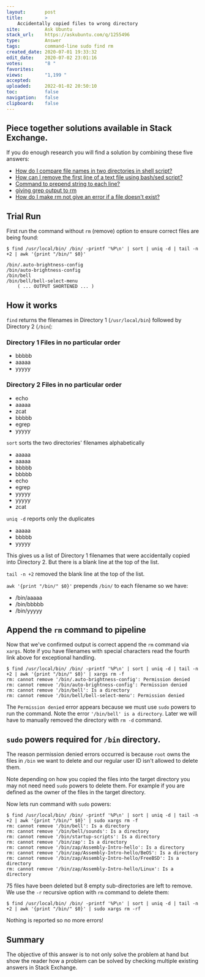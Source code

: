 ```yaml
---
layout:       post
title:        >
    Accidentally copied files to wrong directory
site:         Ask Ubuntu
stack_url:    https://askubuntu.com/q/1255496
type:         Answer
tags:         command-line sudo find rm
created_date: 2020-07-01 19:33:32
edit_date:    2020-07-02 23:01:16
votes:        "8 "
favorites:    
views:        "1,199 "
accepted:     
uploaded:     2022-01-02 20:50:10
toc:          false
navigation:   false
clipboard:    false
---
```


## Piece together solutions available in Stack Exchange.

If you do enough research you will find a solution by combining these five answers:

- [How do I compare file names in two directories in shell script?][1]
- [How can I remove the first line of a text file using bash/sed script?][2]
- [Command to prepend string to each line?][3]
- [giving grep output to rm][4]
- [How do I make rm not give an error if a file doesn't exist?][5]

<!-- Language-all: lang-bash -->

## Trial Run

First run the command without `rm` (remove) option to ensure correct files are being found:

``` 
$ find /usr/local/bin/ /bin/ -printf '%P\n' | sort | uniq -d | tail -n +2 | awk '{print "/bin/" $0}'

/bin/.auto-brightness-config
/bin/auto-brightness-config
/bin/bell
/bin/bell/bell-select-menu
    ( ... OUTPUT SHORTENED ... )
```

## How it works

`find` returns the filenames in Directory 1 (`/usr/local/bin`) followed by Directory 2 (`/bin`(:

### Directory 1 Files in no particular order

- bbbbb
- aaaaa
- yyyyy

### Directory 2 Files in no particular order

- echo
- aaaaa
- zcat
- bbbbb
- egrep
- yyyyy

`sort` sorts the two directories' filenames alphabetically

- aaaaa
- aaaaa
- bbbbb
- bbbbb
- echo
- egrep
- yyyyy
- yyyyy
- zcat

`uniq -d` reports only the duplicates

- aaaaa
- bbbbb
- yyyyy

This gives us a list of Directory 1 filenames that were accidentally copied into Directory 2. But there is a blank line at the top of the list.

`tail -n +2` removed the blank line at the top of the list.

`awk '{print "/bin/" $0}'` prepends `/bin/` to each filename so we have:

- /bin/aaaaa
- /bin/bbbbb
- /bin/yyyyy

## Append the `rm` command to pipeline

Now that we've confirmed output is correct append the `rm` command via `xargs`. Note if you have filenames with special characters read the fourth link above for exceptional handling.

``` 
$ find /usr/local/bin/ /bin/ -printf '%P\n' | sort | uniq -d | tail -n +2 | awk '{print "/bin/" $0}' | xargs rm -f
rm: cannot remove '/bin/.auto-brightness-config': Permission denied
rm: cannot remove '/bin/auto-brightness-config': Permission denied
rm: cannot remove '/bin/bell': Is a directory
rm: cannot remove '/bin/bell/bell-select-menu': Permission denied
```

The `Permission denied` error appears because we must use `sudo` powers to run the command. Note the error `'/bin/bell' is a directory`.  Later we will have to manually removed the directory with `rm -d` command.

## `sudo` powers required for `/bin` directory.

The reason permission denied errors occurred is because `root` owns the files in `/bin` we want to delete and our regular user ID isn't allowed to delete them.

Note depending on how you copied the files into the target directory you may not need need `sudo` powers to delete them. For example if you are defined as the owner of the files in the target directory.

Now lets run command with `sudo` powers:

``` 
$ find /usr/local/bin/ /bin/ -printf '%P\n' | sort | uniq -d | tail -n +2 | awk '{print "/bin/" $0}' | sudo xargs rm -f
rm: cannot remove '/bin/bell': Is a directory
rm: cannot remove '/bin/bell/sounds': Is a directory
rm: cannot remove '/bin/startup-scripts': Is a directory
rm: cannot remove '/bin/zap': Is a directory
rm: cannot remove '/bin/zap/Assembly-Intro-hello': Is a directory
rm: cannot remove '/bin/zap/Assembly-Intro-hello/BeOS': Is a directory
rm: cannot remove '/bin/zap/Assembly-Intro-hello/FreeBSD': Is a directory
rm: cannot remove '/bin/zap/Assembly-Intro-hello/Linux': Is a directory
```
75 files have been deleted but 8 empty sub-directories are left to remove. We use the `-r` recursive option with `rm` command to delete them:

``` 
$ find /usr/local/bin/ /bin/ -printf '%P\n' | sort | uniq -d | tail -n +2 | awk '{print "/bin/" $0}' | sudo xargs rm -rf

```


Nothing is reported so no more errors!

## Summary

The objective of this answer is to not only solve the problem at hand but show the reader how a problem can be solved by checking multiple existing answers in Stack Exchange.


  [1]: https://stackoverflow.com/a/28229014/6929343
  [2]: https://stackoverflow.com/a/339941/6929343
  [3]: https://serverfault.com/a/72749/385348
  [4]: https://unix.stackexchange.com/a/9601/200094
  [5]: https://superuser.com/a/76068/662962
